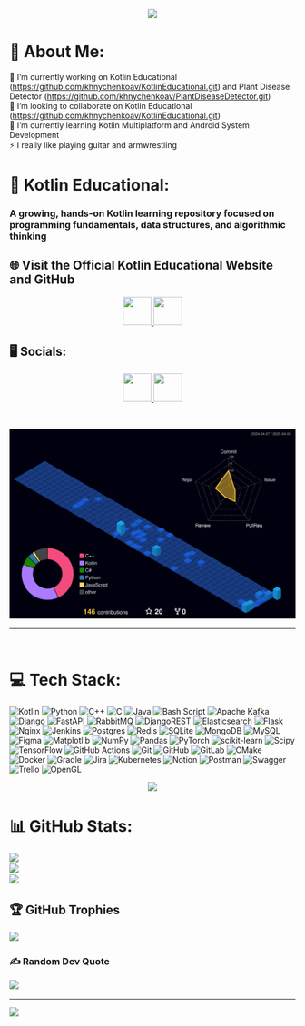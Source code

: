 <p align="center">
  <a>
      <img src="https://capsule-render.vercel.app/api?type=waving&height=300&color=gradient&text=Hey,%20I'm%20Artem!🕹️">
  </a>
</p>

# 💫 About Me:
🔭 I’m currently working on Kotlin Educational (https://github.com/khnychenkoav/KotlinEducational.git) and Plant Disease Detector (https://github.com/khnychenkoav/PlantDiseaseDetector.git)<br>👯 I’m looking to collaborate on Kotlin Educational (https://github.com/khnychenkoav/KotlinEducational.git)<br>🌱 I’m currently learning Kotlin Multiplatform and Android System Development<br>⚡ I really like playing guitar and armwrestling

# 📖 Kotlin Educational:
<h3>A growing, hands-on Kotlin learning repository focused on programming fundamentals, data structures, and algorithmic thinking</h3>

<h2>🌐 Visit the Official Kotlin Educational Website and GitHub</h2>
<p align="center">
  <a href="https://kotlinedu.vercel.app/">
    <img src="https://img.icons8.com/?size=100&id=zrTptiWiMTtu&format=png&color=000000" width="50" height="50">
  </a>
  <a href="https://github.com/khnychenkoav/KotlinEducational">
    <img src="https://img.icons8.com/?size=100&id=u9R54eMKS8fw&format=png&color=000000" width="50" height="50">
  </a>
</p>

## 🖥 Socials:
<p align="center">
  <a href="https://t.me/khnartem">
    <img src="https://github.com/user-attachments/assets/3964f2bc-816d-4343-ba93-98a75cdfb834" width="50" height="50">
  </a>
  <a href="mailto:khnartem@gmail.com">
    <img src="https://github.com/user-attachments/assets/dfad00b0-b02c-4ba9-9f98-513b4dbbd22f" width="50" height="50">
  </a>
</p>

<br>
<p align='center'>
<img src="./profile-3d-contrib/profile-night-view.svg">
</p>
<hr>
<br>

# 💻 Tech Stack:
![Kotlin](https://img.shields.io/badge/kotlin-%237F52FF.svg?style=for-the-badge&logo=kotlin&logoColor=white) ![Python](https://img.shields.io/badge/python-3670A0?style=for-the-badge&logo=python&logoColor=ffdd54) ![C++](https://img.shields.io/badge/c++-%2300599C.svg?style=for-the-badge&logo=c%2B%2B&logoColor=white) ![C](https://img.shields.io/badge/c-%2300599C.svg?style=for-the-badge&logo=c&logoColor=white) ![Java](https://img.shields.io/badge/java-%23ED8B00.svg?style=for-the-badge&logo=openjdk&logoColor=white) ![Bash Script](https://img.shields.io/badge/bash_script-%23121011.svg?style=for-the-badge&logo=gnu-bash&logoColor=white) ![Apache Kafka](https://img.shields.io/badge/Apache%20Kafka-000?style=for-the-badge&logo=apachekafka) ![Django](https://img.shields.io/badge/django-%23092E20.svg?style=for-the-badge&logo=django&logoColor=white) ![FastAPI](https://img.shields.io/badge/FastAPI-005571?style=for-the-badge&logo=fastapi) ![RabbitMQ](https://img.shields.io/badge/rabbitmq-FF6600?style=for-the-badge&logo=rabbitmq&logoColor=white) ![DjangoREST](https://img.shields.io/badge/DJANGO-REST-ff1709?style=for-the-badge&logo=django&logoColor=white&color=ff1709&labelColor=gray) ![Elasticsearch](https://img.shields.io/badge/elasticsearch-%230377CC.svg?style=for-the-badge&logo=elasticsearch&logoColor=white) ![Flask](https://img.shields.io/badge/flask-%23000.svg?style=for-the-badge&logo=flask&logoColor=white) ![Nginx](https://img.shields.io/badge/nginx-%23009639.svg?style=for-the-badge&logo=nginx&logoColor=white) ![Jenkins](https://img.shields.io/badge/jenkins-%232C5263.svg?style=for-the-badge&logo=jenkins&logoColor=white) ![Postgres](https://img.shields.io/badge/postgres-%23316192.svg?style=for-the-badge&logo=postgresql&logoColor=white) ![Redis](https://img.shields.io/badge/redis-%23DD0031.svg?style=for-the-badge&logo=redis&logoColor=white) ![SQLite](https://img.shields.io/badge/sqlite-%2307405e.svg?style=for-the-badge&logo=sqlite&logoColor=white) ![MongoDB](https://img.shields.io/badge/MongoDB-%234ea94b.svg?style=for-the-badge&logo=mongodb&logoColor=white) ![MySQL](https://img.shields.io/badge/mysql-4479A1.svg?style=for-the-badge&logo=mysql&logoColor=white) ![Figma](https://img.shields.io/badge/figma-%23F24E1E.svg?style=for-the-badge&logo=figma&logoColor=white) ![Matplotlib](https://img.shields.io/badge/Matplotlib-%23ffffff.svg?style=for-the-badge&logo=Matplotlib&logoColor=black) ![NumPy](https://img.shields.io/badge/numpy-%23013243.svg?style=for-the-badge&logo=numpy&logoColor=white) ![Pandas](https://img.shields.io/badge/pandas-%23150458.svg?style=for-the-badge&logo=pandas&logoColor=white) ![PyTorch](https://img.shields.io/badge/PyTorch-%23EE4C2C.svg?style=for-the-badge&logo=PyTorch&logoColor=white) ![scikit-learn](https://img.shields.io/badge/scikit--learn-%23F7931E.svg?style=for-the-badge&logo=scikit-learn&logoColor=white) ![Scipy](https://img.shields.io/badge/SciPy-%230C55A5.svg?style=for-the-badge&logo=scipy&logoColor=%white) ![TensorFlow](https://img.shields.io/badge/TensorFlow-%23FF6F00.svg?style=for-the-badge&logo=TensorFlow&logoColor=white) ![GitHub Actions](https://img.shields.io/badge/github%20actions-%232671E5.svg?style=for-the-badge&logo=githubactions&logoColor=white) ![Git](https://img.shields.io/badge/git-%23F05033.svg?style=for-the-badge&logo=git&logoColor=white) ![GitHub](https://img.shields.io/badge/github-%23121011.svg?style=for-the-badge&logo=github&logoColor=white) ![GitLab](https://img.shields.io/badge/gitlab-%23181717.svg?style=for-the-badge&logo=gitlab&logoColor=white) ![CMake](https://img.shields.io/badge/CMake-%23008FBA.svg?style=for-the-badge&logo=cmake&logoColor=white) ![Docker](https://img.shields.io/badge/docker-%230db7ed.svg?style=for-the-badge&logo=docker&logoColor=white) ![Gradle](https://img.shields.io/badge/Gradle-02303A.svg?style=for-the-badge&logo=Gradle&logoColor=white) ![Jira](https://img.shields.io/badge/jira-%230A0FFF.svg?style=for-the-badge&logo=jira&logoColor=white) ![Kubernetes](https://img.shields.io/badge/kubernetes-%23326ce5.svg?style=for-the-badge&logo=kubernetes&logoColor=white) ![Notion](https://img.shields.io/badge/Notion-%23000000.svg?style=for-the-badge&logo=notion&logoColor=white) ![Postman](https://img.shields.io/badge/Postman-FF6C37?style=for-the-badge&logo=postman&logoColor=white) ![Swagger](https://img.shields.io/badge/-Swagger-%23Clojure?style=for-the-badge&logo=swagger&logoColor=white) ![Trello](https://img.shields.io/badge/Trello-%23026AA7.svg?style=for-the-badge&logo=Trello&logoColor=white) ![OpenGL](https://img.shields.io/badge/OpenGL-white?logo=OpenGL&style=for-the-badge)
<p align="center">
  <a>
    <img src="https://media.giphy.com/media/l3JDLY0bJA5N6TLqM/giphy.gif?cid=ecf05e47z2iczp4ejhn5iujhckpz38xfrdriac36s3klsise&ep=v1_gifs_search&rid=giphy.gif&ct=g">
  </a>

  
  
</p>


# 📊 GitHub Stats:
![](https://github-readme-stats.vercel.app/api?username=khnychenkoav&theme=tokyonight&hide_border=false&include_all_commits=true&count_private=true)<br/>
![](https://nirzak-streak-stats.vercel.app/?user=khnychenkoav&theme=tokyonight&hide_border=false)<br/>
![](https://github-readme-stats.vercel.app/api/top-langs/?username=khnychenkoav&theme=tokyonight&hide_border=false&include_all_commits=true&count_private=true&layout=compact)

## 🏆 GitHub Trophies
![](https://github-profile-trophy.vercel.app/?username=khnychenkoav&theme=radical&no-frame=true&no-bg=false&margin-w=4)

### ✍️ Random Dev Quote
![](https://quotes-github-readme.vercel.app/api?type=horizontal&theme=radical)

---
[![](https://visitcount.itsvg.in/api?id=khnychenkoav&icon=2&color=0)](https://visitcount.itsvg.in)

<!-- Proudly created with GPRM ( https://gprm.itsvg.in ) -->
